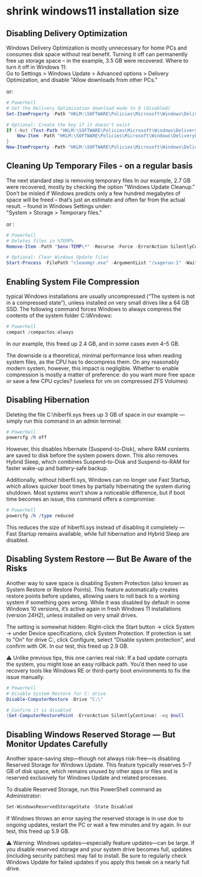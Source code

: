 # shrink windows11 installation size

##  Disabling Delivery Optimization

Windows Delivery Optimization is mostly unnecessary for home PCs and consumes disk space without real benefit. Turning it off can permanently free up storage space – in the example, 3.5 GB were recovered.
Where to turn it off in Windows 11:  
Go to Settings > Windows Update > Advanced options > Delivery Optimization, and disable "Allow downloads from other PCs."

or: 
```powershell
# Powerhell
# Set the Delivery Optimization download mode to 0 (disabled)
Set-ItemProperty -Path "HKLM:\SOFTWARE\Policies\Microsoft\Windows\DeliveryOptimization" -Name "DODownloadMode" -Value 0 -Type DWord

# Optional: Create the key if it doesn't exist
If (-Not (Test-Path "HKLM:\SOFTWARE\Policies\Microsoft\Windows\DeliveryOptimization")) {
    New-Item -Path "HKLM:\SOFTWARE\Policies\Microsoft\Windows\DeliveryOptimization" -Force
}
New-ItemProperty -Path "HKLM:\SOFTWARE\Policies\Microsoft\Windows\DeliveryOptimization" -Name "DODownloadMode" -PropertyType DWord -Value 0 -Force
```

## Cleaning Up Temporary Files - on a regular basis
The next standard step is removing temporary files In our example, 2.7 GB were recovered, mostly by checking the option "Windows Update Cleanup." Don’t be misled if 
Windows predicts only a few hundred megabytes of space will be freed – that’s just an estimate and often far from the actual result.
– found in Windows Settings under:  
"System > Storage > Temporary files."  

or : 
```powershell
# Powerhell
# Deletes files in %TEMP%
Remove-Item -Path "$env:TEMP\*" -Recurse -Force -ErrorAction SilentlyContinue

# Optional: Clear Windows Update files
Start-Process -FilePath "cleanmgr.exe" -ArgumentList "/sagerun:1" -Wait
```

## Enabling System File Compression
typical Windows installations are usually uncompressed (“The system is not in a compressed state”), unless installed on very small drives like a 64 GB SSD. 
The following command forces Windows to always compress the contents of the system folder C:\Windows:

```powershell
# Powerhell
compact /compactos:always
```

In our example, this freed up 2.4 GB, and in some cases even 4–5 GB.

The downside is a theoretical, minimal performance loss when reading system files, as the CPU has to decompress them. On any reasonably modern system, however, this impact is negligible. Whether to enable compression is mostly a matter of preference: do you want more free space or save a few CPU cycles?
(useless for vm on compressed ZFS Volumes)

## Disabling Hibernation

Deleting the file C:\hiberfil.sys frees up 3 GB of space in our example — simply run this command in an admin terminal:

```powershell
# Powerhell
powercfg /h off
```

However, this disables hibernate (Suspend-to-Disk), where RAM contents are saved to disk before the system powers down. This also removes Hybrid Sleep, which combines Suspend-to-Disk and Suspend-to-RAM for faster wake-up and battery-safe backup.

Additionally, without hiberfil.sys, Windows can no longer use Fast Startup, which allows quicker boot times by partially hibernating the system during shutdown. Most systems won’t show a noticeable difference, but if boot time becomes an issue, this command offers a compromise:

```powershell
# Powerhell
powercfg /h /type reduced
```

This reduces the size of hiberfil.sys instead of disabling it completely — Fast Startup remains available, while full hibernation and Hybrid Sleep are disabled.

## Disabling System Restore — But Be Aware of the Risks

Another way to save space is disabling System Protection (also known as System Restore or Restore Points). This feature automatically creates restore points before updates, allowing users to roll back to a working system if something goes wrong. While it was disabled by default in some Windows 10 versions, it’s active again in fresh Windows 11 installations (version 24H2), unless installed on very small drives.

The setting is somewhat hidden:
Right-click the Start button → click System → under Device specifications, click System Protection.
If protection is set to "On" for drive C:, click Configure, select "Disable system protection", and confirm with OK.
In our test, this freed up 2.9 GB.

⚠️ Unlike previous tips, this one carries real risk: If a bad update corrupts the system, you might lose an easy rollback path. You’d then need to use recovery tools like Windows RE or third-party boot environments to fix the issue manually.

```powershell
# Powerhell
# Disable System Restore for C: drive
Disable-ComputerRestore -Drive "C:\"

# Confirm it is disabled
(Get-ComputerRestorePoint -ErrorAction SilentlyContinue) -eq $null
```

## Disabling Windows Reserved Storage — But Monitor Updates Carefully

Another space-saving step—though not always risk-free—is disabling Reserved Storage for Windows Update. This feature typically reserves 5–7 GB of disk space, which remains unused by other apps or files and is reserved exclusively for Windows Update and related processes.

To disable Reserved Storage, run this PowerShell command as Administrator:

```powershell
Set-WindowsReservedStorageState -State Disabled
```

If Windows throws an error saying the reserved storage is in use due to ongoing updates, restart the PC or wait a few minutes and try again.
In our test, this freed up 5.9 GB.

⚠️ Warning: Windows updates—especially feature updates—can be large. If you disable reserved storage and your system drive becomes full, updates (including security patches) may fail to install. Be sure to regularly check Windows Update for failed updates if you apply this tweak on a nearly full drive.

